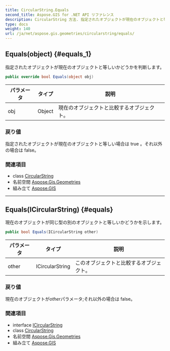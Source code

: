 ```yaml
---
title: CircularString.Equals
second_title: Aspose.GIS for .NET API リファレンス
description: CircularString 方法. 指定されたオブジェクトが現在のオブジェクトと等しいかどうかを判断します
type: docs
weight: 140
url: /ja/net/aspose.gis.geometries/circularstring/equals/
---
```

## Equals(object) {#equals_1}

指定されたオブジェクトが現在のオブジェクトと等しいかどうかを判断します。

```csharp
public override bool Equals(object obj)
```

| パラメータ | タイプ | 説明 |
| --- | --- | --- |
| obj | Object | 現在のオブジェクトと比較するオブジェクト。 |

### 戻り値

指定されたオブジェクトが現在のオブジェクトと等しい場合は true 。それ以外の場合は false。

### 関連項目

* class [CircularString](../)
* 名前空間 [Aspose.Gis.Geometries](../../circularstring/)
* 組み立て [Aspose.GIS](../../../)

---

## Equals(ICircularString) {#equals}

現在のオブジェクトが同じ型の別のオブジェクトと等しいかどうかを示します。

```csharp
public bool Equals(ICircularString other)
```

| パラメータ | タイプ | 説明 |
| --- | --- | --- |
| other | ICircularString | このオブジェクトと比較するオブジェクト。 |

### 戻り値

現在のオブジェクトが*other*パラメータ;それ以外の場合は false。

### 関連項目

* interface [ICircularString](../../icircularstring/)
* class [CircularString](../)
* 名前空間 [Aspose.Gis.Geometries](../../circularstring/)
* 組み立て [Aspose.GIS](../../../)



